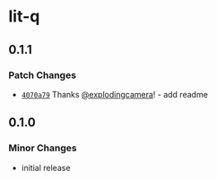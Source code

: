 # lit-q

## 0.1.1

### Patch Changes

- [`4070a79`](https://github.com/explodingcamera/esm/commit/4070a798f5299b8edac7cd4182dd5f64649dc71c) Thanks [@explodingcamera](https://github.com/explodingcamera)! - add readme

## 0.1.0

### Minor Changes

- initial release
